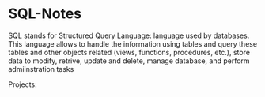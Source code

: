 # SQL-Notes
SQL stands for Structured Query Language: language used by databases. 
This language allows to handle the information using tables and query these tables and other objects related (views, functions, procedures, etc.), store data to modify, retrive, update and delete, manage database, and perform admiinstration tasks

Projects: 
